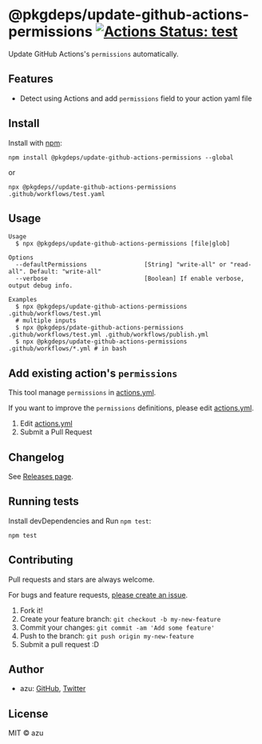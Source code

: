 # @pkgdeps/update-github-actions-permissions [![Actions Status: test](https://github.com/pkgdeps/update-github-actions-permissions/workflows/test/badge.svg)](https://github.com/pkgdeps/update-github-actions-permissions/actions?query=workflow%3A"test")

Update GitHub Actions&#39;s `permissions` automatically.

## Features

- Detect using Actions and add `permissions` field to your action yaml file

## Install

Install with [npm](https://www.npmjs.com/):

    npm install @pkgdeps/update-github-actions-permissions --global

or

    npx @pkgdeps//update-github-actions-permissions .github/workflows/test.yaml

## Usage

    Usage
      $ npx @pkgdeps/update-github-actions-permissions [file|glob]
 
    Options
      --defaultPermissions                [String] "write-all" or "read-all". Default: "write-all"
      --verbose                           [Boolean] If enable verbose, output debug info.

    Examples
      $ npx @pkgdeps/update-github-actions-permissions .github/workflows/test.yml
      # multiple inputs
      $ npx @pkgdeps/pdate-github-actions-permissions .github/workflows/test.yml .github/workflows/publish.yml 
      $ npx @pkgdeps/update-github-actions-permissions .github/workflows/*.yml # in bash

## Add existing action's `permissions`

This tool manage `permissions` in [actions.yml](./actions.yml).

If you want to improve the `permissions` definitions, please edit [actions.yml](./actions.yml).

1. Edit [actions.yml](./actions.yml)
2. Submit a Pull Request

## Changelog

See [Releases page](https://github.com/pkgdeps/update-github-actions-permissions/releases).

## Running tests

Install devDependencies and Run `npm test`:

    npm test

## Contributing

Pull requests and stars are always welcome.

For bugs and feature requests, [please create an issue](https://github.com/pkgdeps/update-github-actions-permissions/issues).

1. Fork it!
2. Create your feature branch: `git checkout -b my-new-feature`
3. Commit your changes: `git commit -am 'Add some feature'`
4. Push to the branch: `git push origin my-new-feature`
5. Submit a pull request :D

## Author

- azu: [GitHub](https://github.com/azu), [Twitter](https://twitter.com/azu_re)

## License

MIT © azu

